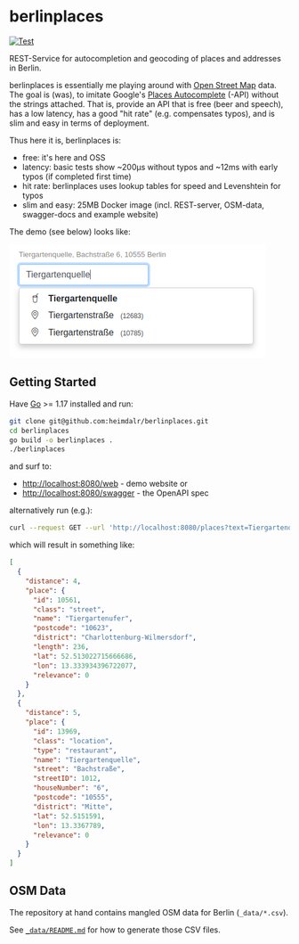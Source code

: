 # berlinplaces


[![Test](https://github.com/heimdalr/berlinplaces/actions/workflows/test.yml/badge.svg)](https://github.com/heimdalr/berlinplaces/actions/workflows/test.yml)
<!--
[![Coverage Status](https://coveralls.io/repos/github/heimdalr/arangodag/badge.svg?branch=main)](https://coveralls.io/github/heimdalr/arangodag?branch=main)
[![PkgGoDev](https://pkg.go.dev/badge/github.com/heimdalr/arangodag)](https://pkg.go.dev/github.com/heimdalr/arangodag)
[![Go Report Card](https://goreportcard.com/badge/github.com/heimdalr/arangodag)](https://goreportcard.com/report/github.com/heimdalr/arangodag)
-->

REST-Service for autocompletion and geocoding of places and addresses in Berlin.

berlinplaces is essentially me playing around with [Open Street Map](https://wiki.osmfoundation.org/wiki/Main_Page)
data. The goal is (was), to imitate Google's [Places Autocomplete](https://developers.google.com/maps/documentation/javascript/places-autocomplete#introduction)
(-API) without the strings attached. That is, provide an API that is free (beer and speech), has a low latency, has a 
good "hit rate" (e.g. compensates typos), and is slim and easy in terms of deployment. 

Thus here it is, berlinplaces is:

- free: it's here and OSS
- latency: basic tests show ~200µs without typos and ~12ms with early typos (if completed first time)
- hit rate: berlinplaces uses lookup tables for speed and Levenshtein for typos
- slim and easy: 25MB Docker image (incl. REST-server, OSM-data, swagger-docs and example website) 

The demo (see below) looks like:

[![demo](places.png)](places.gif)
  
## Getting Started

Have [Go](https://go.dev/) >= 1.17 installed and run: 

~~~~bash
git clone git@github.com:heimdalr/berlinplaces.git
cd berlinplaces
go build -o berlinplaces .
./berlinplaces 
~~~~

and surf to:

- <http://localhost:8080/web> - demo website or
- <http://localhost:8080/swagger> - the OpenAPI spec

alternatively run (e.g.): 

~~~~bash
curl --request GET --url 'http://localhost:8080/places?text=Tiergartenq' | jq
~~~~

which will result in something like:

~~~~json
[
  {
    "distance": 4,
    "place": {
      "id": 10561,
      "class": "street",
      "name": "Tiergartenufer",
      "postcode": "10623",
      "district": "Charlottenburg-Wilmersdorf",
      "length": 236,
      "lat": 52.513022715666686,
      "lon": 13.333934396722077,
      "relevance": 0
    }
  },
  {
    "distance": 5,
    "place": {
      "id": 13969,
      "class": "location",
      "type": "restaurant",
      "name": "Tiergartenquelle",
      "street": "Bachstraße",
      "streetID": 1012,
      "houseNumber": "6",
      "postcode": "10555",
      "district": "Mitte",
      "lat": 52.5151591,
      "lon": 13.3367789,
      "relevance": 0
    }
  }
]
~~~~

## OSM Data

The repository at hand contains mangled OSM data for Berlin (`_data/*.csv`). 

See [`_data/README.md`](_data/README.md) for how to generate those CSV files.  


[//]: # (## Latency)

[//]: # ()
[//]: # (In the following we look at different lookup latency based on:)

[//]: # ()
[//]: # (- `maxPrefixLength = 6` &#40;maximum prefix length&#41;)

[//]: # (- `minCompletionCount = 6` &#40;the minimum number of completions to compute&#41;)

[//]: # (- `levMinimum = 0` &#40;the minimum input length before doing Levenshtein&#41;)

[//]: # ()
[//]: # (Essential basic tests show ~200µs without typos and ~12ms with early typos &#40;if completed first time&#41; &#40;locally, on an )

[//]: # (i5-4670S&#41;.)

[//]: # ()
[//]: # (Each of the following tests was thereby started with an empty cache.)

[//]: # ()
[//]: # (### Without Typos)

[//]: # ()
[//]: # (Autocompleting on "oranienburgerstraße":)

[//]: # ()
[//]: # (~~~~)

[//]: # ([GIN] | 200 | 451.966µs | GET "/api/complete?text=o")

[//]: # ([GIN] | 200 | 294.185µs | GET "/api/complete?text=or")

[//]: # ([GIN] | 200 | 218.059µs | GET "/api/complete?text=ora")

[//]: # ([GIN] | 200 | 165.204µs | GET "/api/complete?text=oran")

[//]: # ([GIN] | 200 | 159.364µs | GET "/api/complete?text=orani")

[//]: # ([GIN] | 200 | 226.237µs | GET "/api/complete?text=oranie")

[//]: # ([GIN] | 200 | 130.319µs | GET "/api/complete?text=oranien")

[//]: # ([GIN] | 200 | 182.936µs | GET "/api/complete?text=oranienb")

[//]: # ([GIN] | 200 | 600.928µs | GET "/api/complete?text=oranienbu")

[//]: # ([GIN] | 200 | 140.496µs | GET "/api/complete?text=oranienbur")

[//]: # ([GIN] | 200 | 203.542µs | GET "/api/complete?text=oranienburg")

[//]: # ([GIN] | 200 | 205.985µs | GET "/api/complete?text=oranienburge")

[//]: # ([GIN] | 200 | 130.145µs | GET "/api/complete?text=oranienburger")

[//]: # ([GIN] | 200 |  191.65µs | GET "/api/complete?text=oranienburgers")

[//]: # ([GIN] | 200 | 154.832µs | GET "/api/complete?text=oranienburgerst")

[//]: # ([GIN] | 200 | 129.335µs | GET "/api/complete?text=oranienburgerstr")

[//]: # ([GIN] | 200 |  262.72µs | GET "/api/complete?text=oranienburgerstra")

[//]: # ([GIN] | 200 | 121.913µs | GET "/api/complete?text=oranienburgerstra%C3%9F")

[//]: # ([GIN] | 200 | 147.085µs | GET "/api/complete?text=oranienburgerstra%C3%9Fe")

[//]: # (~~~~)

[//]: # ()
[//]: # (The average response time over all 20 calls &#40;one for each character typed&#41; is ~220µs. )

[//]: # ()
[//]: # (The correct "Oranienburger Straße" is suggested after typing "oranien" and at the top of the suggestion list after )

[//]: # (typing "oranienburger s".)

[//]: # ()
[//]: # (### Early Typos )

[//]: # ()
[//]: # (Early typos are typos that occur inside the prefix lookup.)

[//]: # ()
[//]: # (Autocompleting on "oanienburgerstraße" &#40;note the missing "r" in the beginning&#41;:)

[//]: # ()
[//]: # (~~~~)

[//]: # ([GIN] | 200 |   422.906µs | GET "/api/?text=o")

[//]: # ([GIN] | 200 |   210.837µs | GET "/api/?text=oa")

[//]: # ([GIN] | 200 |  9.644704ms | GET "/api/?text=oan")

[//]: # ([GIN] | 200 |  10.18646ms | GET "/api/?text=oani")

[//]: # ([GIN] | 200 | 10.554832ms | GET "/api/?text=oanie")

[//]: # ([GIN] | 200 | 11.641434ms | GET "/api/?text=oanien")

[//]: # ([GIN] | 200 | 10.935276ms | GET "/api/?text=oanienb")

[//]: # ([GIN] | 200 | 12.162737ms | GET "/api/?text=oanienbu")

[//]: # ([GIN] | 200 | 12.863149ms | GET "/api/?text=oanienbur")

[//]: # ([GIN] | 200 | 14.113217ms | GET "/api/?text=oanienburg")

[//]: # ([GIN] | 200 | 12.674369ms | GET "/api/?text=oanienburge")

[//]: # ([GIN] | 200 | 13.981331ms | GET "/api/?text=oanienburger")

[//]: # ([GIN] | 200 | 14.620061ms | GET "/api/?text=oanienburgers" --> visible)

[//]: # ([GIN] | 200 | 16.405334ms | GET "/api/?text=oanienburgerst" --> at top)

[//]: # ([GIN] | 200 | 15.504753ms | GET "/api/?text=oanienburgerstr")

[//]: # ([GIN] | 200 | 19.162968ms | GET "/api/?text=oanienburgerstra")

[//]: # ([GIN] | 200 | 17.305315ms | GET "/api/?text=oanienburgerstra%C3%9F")

[//]: # ([GIN] | 200 | 19.710446ms | GET "/api/?text=oanienburgerstra%C3%9Fe")

[//]: # (~~~~)

[//]: # ()
[//]: # (Early typos ruin the lookup. The average response time over all 18 calls is ~12ms. )

[//]: # ()
[//]: # (The correct "Oranienburger Straße" is suggested after typing "oanienburgers" and)

[//]: # (at the top of the suggestion list after typing "oanienburgerst".)

[//]: # ()
[//]: # (In this case, there are no prepared completion for the prefix "oa" &#40;and)

[//]: # (following&#41;. Thus, berlinplaces does Levenshtein on the complete set for this)

[//]: # (call and all subsequent prefixes.)

[//]: # ()
[//]: # (### Repeated Early Typos)

[//]: # ()
[//]: # (Early typos ruin the lookup. However, berlinplaces caches the results of input)

[//]: # (completions for faulty inputs and inputs longer than the configured)

[//]: # (`maxPrefixLength`. Thus running the same faulty input &#40;"oanienburgerstraße"&#41;)

[//]: # (again, results in an average response-time of 194µs.)

[//]: # ()
[//]: # (### Late Typos)

[//]: # ()
[//]: # (Late typos are typos that occur outside / after the prefix lookup.)

[//]: # ()
[//]: # (Autocompleting on "oranienurgerstarße" &#40;note the missing "b" and the flipped)

[//]: # ("ar" vs. "ra"&#41;:)

[//]: # ()
[//]: # (~~~~)

[//]: # ([GIN] | 200 | 249.977µs | GET "/api/?text=o")

[//]: # ([GIN] | 200 | 358.533µs | GET "/api/?text=or")

[//]: # ([GIN] | 200 | 159.317µs | GET "/api/?text=ora")

[//]: # ([GIN] | 200 | 297.679µs | GET "/api/?text=oran")

[//]: # ([GIN] | 200 | 225.726µs | GET "/api/?text=orani")

[//]: # ([GIN] | 200 | 228.456µs | GET "/api/?text=oranie")

[//]: # ([GIN] | 200 | 162.784µs | GET "/api/?text=oranien" --> visible)

[//]: # ([GIN] | 200 | 169.192µs | GET "/api/?text=oranienu")

[//]: # ([GIN] | 200 | 195.499µs | GET "/api/?text=oranienur")

[//]: # ([GIN] | 200 | 211.435µs | GET "/api/?text=oranienurg")

[//]: # ([GIN] | 200 | 138.643µs | GET "/api/?text=oranienurge")

[//]: # ([GIN] | 200 |  165.08µs | GET "/api/?text=oranienurger")

[//]: # ([GIN] | 200 | 200.702µs | GET "/api/?text=oranienurgers")

[//]: # ([GIN] | 200 | 182.195µs | GET "/api/?text=oranienurgerst" --> at top)

[//]: # ([GIN] | 200 | 163.033µs | GET "/api/?text=oranienurgersta")

[//]: # ([GIN] | 200 | 208.039µs | GET "/api/?text=oranienurgerstar")

[//]: # ([GIN] | 200 | 302.667µs | GET "/api/?text=oranienurgerstar%C3%9F")

[//]: # ([GIN] | 200 | 162.801µs | GET "/api/?text=oranienurgerstar%C3%9Fe")

[//]: # (~~~~)

[//]: # ()
[//]: # (Late typos are cheap as Levenshtein will only be done on the completion set delivered by the prefix lookup. The average )

[//]: # (response time over all 18 calls is in this case ~210µs &#40;essentially the same as for no typos&#41;.)

[//]: # ()
[//]: # (The correct "Oranienburger Straße" is suggested after typing "oranien" and at the top of the suggestion list after)

[//]: # (typing "oranienurgerst".)

